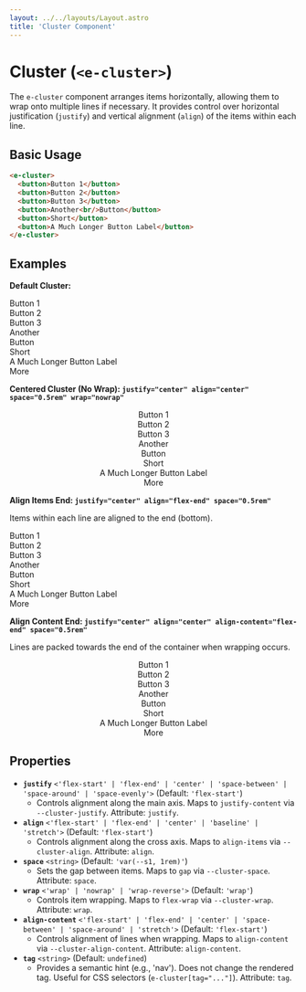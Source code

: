 ```yaml
---
layout: ../../layouts/Layout.astro
title: 'Cluster Component'
---
```


# Cluster (`<e-cluster>`)

The `e-cluster` component arranges items horizontally, allowing them to wrap onto multiple lines if necessary. It provides control over horizontal justification (`justify`) and vertical alignment (`align`) of the items within each line.

## Basic Usage

```html
<e-cluster>
  <button>Button 1</button>
  <button>Button 2</button>
  <button>Button 3</button>
  <button>Another<br/>Button</button>
  <button>Short</button>
  <button>A Much Longer Button Label</button>
</e-cluster>
```

## Examples

**Default Cluster:**

<div class="example-container">
  <div class="example-wrapper">
    <e-cluster>
      <div class="example-tag">Button 1</div>
      <div class="example-tag">Button 2</div>
      <div class="example-tag">Button 3</div>
      <div class="example-tag">Another<br/>Button</div>
      <div class="example-tag">Short</div>
      <div class="example-tag">A Much Longer Button Label</div>
      <div class="example-tag">More</div>
    </e-cluster>
  </div>
</div>

**Centered Cluster (No Wrap): `justify="center" align="center" space="0.5rem" wrap="nowrap"`**

<div class="example-container">
  <div class="example-wrapper">
    <e-cluster justify="center" align="center" space="0.5rem" wrap="nowrap">
      <div class="example-tag">Button 1</div>
      <div class="example-tag">Button 2</div>
      <div class="example-tag">Button 3</div>
      <div class="example-tag">Another<br/>Button</div>
      <div class="example-tag">Short</div>
      <div class="example-tag">A Much Longer Button Label</div>
      <div class="example-tag">More</div>
    </e-cluster>
  </div>
</div>

**Align Items End: `justify="center" align="flex-end" space="0.5rem"`**

Items within each line are aligned to the end (bottom).

<div class="example-container">
  <div class="example-wrapper">
    <e-cluster justify="center" align="flex-end" space="0.5rem" style="height: 10em">
      <div class="example-tag">Button 1</div>
      <div class="example-tag">Button 2</div>
      <div class="example-tag">Button 3</div>
      <div class="example-tag">Another<br/>Button</div>
      <div class="example-tag">Short</div>
      <div class="example-tag">A Much Longer Button Label</div>
      <div class="example-tag">More</div>
    </e-cluster>
  </div>
</div>

**Align Content End: `justify="center" align="center" align-content="flex-end" space="0.5rem"`**

Lines are packed towards the end of the container when wrapping occurs.

<div class="example-container">
  <div class="example-wrapper">
    <e-cluster justify="center" align="center" align-content="flex-end" space="0.5rem" style="height: 10em">
      <div class="example-tag">Button 1</div>
      <div class="example-tag">Button 2</div>
      <div class="example-tag">Button 3</div>
      <div class="example-tag">Another<br/>Button</div>
      <div class="example-tag">Short</div>
      <div class="example-tag">A Much Longer Button Label</div>
      <div class="example-tag">More</div>
    </e-cluster>
  </div>
</div>

## Properties

*   **`justify`** `<'flex-start' | 'flex-end' | 'center' | 'space-between' | 'space-around' | 'space-evenly'>` (Default: `'flex-start'`)
    *   Controls alignment along the main axis. Maps to `justify-content` via `--cluster-justify`. Attribute: `justify`.
*   **`align`** `<'flex-start' | 'flex-end' | 'center' | 'baseline' | 'stretch'>` (Default: `'flex-start'`)
    *   Controls alignment along the cross axis. Maps to `align-items` via `--cluster-align`. Attribute: `align`.
*   **`space`** `<string>` (Default: `'var(--s1, 1rem)'`)
    *   Sets the gap between items. Maps to `gap` via `--cluster-space`. Attribute: `space`.
*   **`wrap`** `<'wrap' | 'nowrap' | 'wrap-reverse'>` (Default: `'wrap'`)
    *   Controls item wrapping. Maps to `flex-wrap` via `--cluster-wrap`. Attribute: `wrap`.
*   **`align-content`** `<'flex-start' | 'flex-end' | 'center' | 'space-between' | 'space-around' | 'stretch'>` (Default: `'flex-start'`)
    *   Controls alignment of lines when wrapping. Maps to `align-content` via `--cluster-align-content`. Attribute: `align-content`.
*   **`tag`** `<string>` (Default: `undefined`)
    *   Provides a semantic hint (e.g., 'nav'). Does not change the rendered tag. Useful for CSS selectors (`e-cluster[tag="..."]`). Attribute: `tag`.

